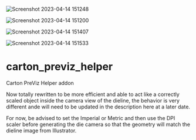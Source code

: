 ![Screenshot 2023-04-14 151248](https://user-images.githubusercontent.com/16747273/232148716-37ab32f3-3ba2-4cb1-8441-d2dc7182ebc7.png)

![Screenshot 2023-04-14 151200](https://user-images.githubusercontent.com/16747273/232148778-27f61434-fa44-437d-b683-a35f90a1bf5d.png)

![Screenshot 2023-04-14 151407](https://user-images.githubusercontent.com/16747273/232148741-098c62d1-fff2-4440-b8d6-9af2f556ec95.png)

![Screenshot 2023-04-14 151533](https://user-images.githubusercontent.com/16747273/232148761-e5fe7214-502c-4f44-891c-570b947d45a7.png)
# carton_previz_helper

Carton PreViz Helper addon

Now totally rewritten to be more efficient and able to act like a correctly scaled object inside the camera view of the dieline,
the behavior is very different ande will need to be updated in the description here at a later date.

For now, be advised to set the Imperial or Metric and then use the DPI scaler before generating the die camera so that the
geometry will match the dieline image from Illustrator.



